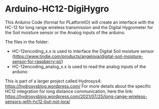 # Arduino-HC12-DigiHygro
This Arduino Code (format for PLatformIO) will create an interface with the HC-12 for long range wireless transmission and the Digital Hygrometer for the Soil moisture sensor or the Analog inputs of the arduino. 

The files in the folder:
- HC-12encoding_x.x is used to interface the Digital Soil moisture sensor (https://www.tindie.com/products/angelova/digital-soil-moisture-sensor-for-raspberry-pi/)
- HC-12encoding_analog_x.x is used to read the analog inputs of the arduino

This is part of a larger project called Hydrosys4: https://hydrosysblog.wordpress.com/
For more details about the specific HC12 integration for long distance communication, here the link: https://hydrosysblog.wordpress.com/2021/07/25/long-range-wireless-sensors-with-hc12-but-not-lora/
